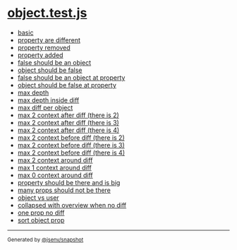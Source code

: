 # [object.test.js](../object.test.js)


- [basic](basic/basic.md)
- [property are different](property_are_different/property_are_different.md)
- [property removed](property_removed/property_removed.md)
- [property added](property_added/property_added.md)
- [false should be an object](false_should_be_an_object/false_should_be_an_object.md)
- [object should be false](object_should_be_false/object_should_be_false.md)
- [false should be an object at property](false_should_be_an_object_at_property/false_should_be_an_object_at_property.md)
- [object should be false at property](object_should_be_false_at_property/object_should_be_false_at_property.md)
- [max depth](max_depth/max_depth.md)
- [max depth inside diff](max_depth_inside_diff/max_depth_inside_diff.md)
- [max diff per object](max_diff_per_object/max_diff_per_object.md)
- [max 2 context after diff (there is 2)](max_2_context_after_diff_(there_is_2)/max_2_context_after_diff_(there_is_2).md)
- [max 2 context after diff (there is 3)](max_2_context_after_diff_(there_is_3)/max_2_context_after_diff_(there_is_3).md)
- [max 2 context after diff (there is 4)](max_2_context_after_diff_(there_is_4)/max_2_context_after_diff_(there_is_4).md)
- [max 2 context before diff (there is 2)](max_2_context_before_diff_(there_is_2)/max_2_context_before_diff_(there_is_2).md)
- [max 2 context before diff (there is 3)](max_2_context_before_diff_(there_is_3)/max_2_context_before_diff_(there_is_3).md)
- [max 2 context before diff (there is 4)](max_2_context_before_diff_(there_is_4)/max_2_context_before_diff_(there_is_4).md)
- [max 2 context around diff](max_2_context_around_diff/max_2_context_around_diff.md)
- [max 1 context around diff](max_1_context_around_diff/max_1_context_around_diff.md)
- [max 0 context around diff](max_0_context_around_diff/max_0_context_around_diff.md)
- [property should be there and is big](property_should_be_there_and_is_big/property_should_be_there_and_is_big.md)
- [many props should not be there](many_props_should_not_be_there/many_props_should_not_be_there.md)
- [object vs user](object_vs_user/object_vs_user.md)
- [collapsed with overview when no diff](collapsed_with_overview_when_no_diff/collapsed_with_overview_when_no_diff.md)
- [one prop no diff](one_prop_no_diff/one_prop_no_diff.md)
- [sort object prop](sort_object_prop/sort_object_prop.md)

---

<sub>
  Generated by <a href="https://github.com/jsenv/core/tree/main/packages/independent/snapshot">@jsenv/snapshot</a>
</sub>
